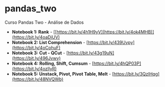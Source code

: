 # pandas_two
Curso Pandas Two - Análise de Dados

* **Notebook 1: Rank** - [[https://bit.ly/4h1H9yV](https://bit.ly/4ok4MHB)](https://bit.ly/4oaDiUV)
* **Notebook 2: List Comprehension** - [https://bit.ly/439Uvpy](https://bit.ly/4oCohuF)
* **Notebook 3: Cut - QCut** - [https://bit.ly/43g19uN](https://bit.ly/496Jvwv)
* **Notebook 4: Rolling, Shift, Cumsum** - [https://bit.ly/4hQP03P](https://bit.ly/4ozllyR)
* **Notebook 5: Unstack, Pivot, Pivot Table, Melt** - [https://bit.ly/3QzlHqg](https://bit.ly/48NVQWb)
